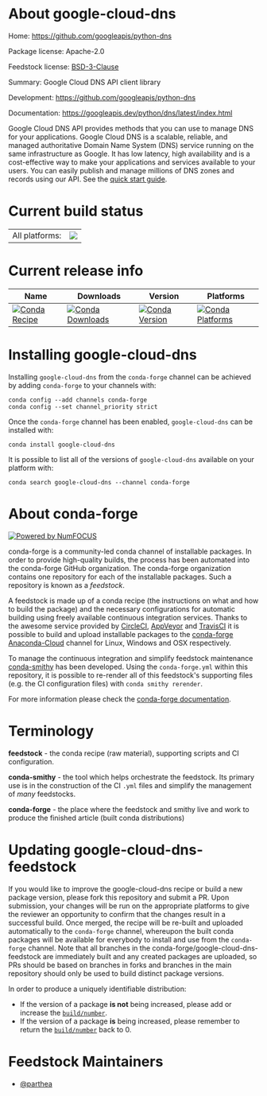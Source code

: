 About google-cloud-dns
======================

Home: https://github.com/googleapis/python-dns

Package license: Apache-2.0

Feedstock license: [BSD-3-Clause](https://github.com/conda-forge/google-cloud-dns-feedstock/blob/master/LICENSE.txt)

Summary: Google Cloud DNS API client library

Development: https://github.com/googleapis/python-dns

Documentation: https://googleapis.dev/python/dns/latest/index.html

Google Cloud DNS API provides methods that you can use to manage DNS for your applications. Google Cloud DNS is a scalable, reliable, and managed authoritative Domain Name System (DNS) service running on the same infrastructure as Google. It has low latency, high availability and is a cost-effective way to make your applications and services available to your users. You can easily publish and manage millions of DNS zones and records using our API.
See the [quick start guide](https://googleapis.dev/python/dns/latest/index.html#quick-start).

Current build status
====================


<table><tr><td>All platforms:</td>
    <td>
      <a href="https://dev.azure.com/conda-forge/feedstock-builds/_build/latest?definitionId=9641&branchName=master">
        <img src="https://dev.azure.com/conda-forge/feedstock-builds/_apis/build/status/google-cloud-dns-feedstock?branchName=master">
      </a>
    </td>
  </tr>
</table>

Current release info
====================

| Name | Downloads | Version | Platforms |
| --- | --- | --- | --- |
| [![Conda Recipe](https://img.shields.io/badge/recipe-google--cloud--dns-green.svg)](https://anaconda.org/conda-forge/google-cloud-dns) | [![Conda Downloads](https://img.shields.io/conda/dn/conda-forge/google-cloud-dns.svg)](https://anaconda.org/conda-forge/google-cloud-dns) | [![Conda Version](https://img.shields.io/conda/vn/conda-forge/google-cloud-dns.svg)](https://anaconda.org/conda-forge/google-cloud-dns) | [![Conda Platforms](https://img.shields.io/conda/pn/conda-forge/google-cloud-dns.svg)](https://anaconda.org/conda-forge/google-cloud-dns) |

Installing google-cloud-dns
===========================

Installing `google-cloud-dns` from the `conda-forge` channel can be achieved by adding `conda-forge` to your channels with:

```
conda config --add channels conda-forge
conda config --set channel_priority strict
```

Once the `conda-forge` channel has been enabled, `google-cloud-dns` can be installed with:

```
conda install google-cloud-dns
```

It is possible to list all of the versions of `google-cloud-dns` available on your platform with:

```
conda search google-cloud-dns --channel conda-forge
```


About conda-forge
=================

[![Powered by NumFOCUS](https://img.shields.io/badge/powered%20by-NumFOCUS-orange.svg?style=flat&colorA=E1523D&colorB=007D8A)](http://numfocus.org)

conda-forge is a community-led conda channel of installable packages.
In order to provide high-quality builds, the process has been automated into the
conda-forge GitHub organization. The conda-forge organization contains one repository
for each of the installable packages. Such a repository is known as a *feedstock*.

A feedstock is made up of a conda recipe (the instructions on what and how to build
the package) and the necessary configurations for automatic building using freely
available continuous integration services. Thanks to the awesome service provided by
[CircleCI](https://circleci.com/), [AppVeyor](https://www.appveyor.com/)
and [TravisCI](https://travis-ci.com/) it is possible to build and upload installable
packages to the [conda-forge](https://anaconda.org/conda-forge)
[Anaconda-Cloud](https://anaconda.org/) channel for Linux, Windows and OSX respectively.

To manage the continuous integration and simplify feedstock maintenance
[conda-smithy](https://github.com/conda-forge/conda-smithy) has been developed.
Using the ``conda-forge.yml`` within this repository, it is possible to re-render all of
this feedstock's supporting files (e.g. the CI configuration files) with ``conda smithy rerender``.

For more information please check the [conda-forge documentation](https://conda-forge.org/docs/).

Terminology
===========

**feedstock** - the conda recipe (raw material), supporting scripts and CI configuration.

**conda-smithy** - the tool which helps orchestrate the feedstock.
                   Its primary use is in the construction of the CI ``.yml`` files
                   and simplify the management of *many* feedstocks.

**conda-forge** - the place where the feedstock and smithy live and work to
                  produce the finished article (built conda distributions)


Updating google-cloud-dns-feedstock
===================================

If you would like to improve the google-cloud-dns recipe or build a new
package version, please fork this repository and submit a PR. Upon submission,
your changes will be run on the appropriate platforms to give the reviewer an
opportunity to confirm that the changes result in a successful build. Once
merged, the recipe will be re-built and uploaded automatically to the
`conda-forge` channel, whereupon the built conda packages will be available for
everybody to install and use from the `conda-forge` channel.
Note that all branches in the conda-forge/google-cloud-dns-feedstock are
immediately built and any created packages are uploaded, so PRs should be based
on branches in forks and branches in the main repository should only be used to
build distinct package versions.

In order to produce a uniquely identifiable distribution:
 * If the version of a package **is not** being increased, please add or increase
   the [``build/number``](https://docs.conda.io/projects/conda-build/en/latest/resources/define-metadata.html#build-number-and-string).
 * If the version of a package **is** being increased, please remember to return
   the [``build/number``](https://docs.conda.io/projects/conda-build/en/latest/resources/define-metadata.html#build-number-and-string)
   back to 0.

Feedstock Maintainers
=====================

* [@parthea](https://github.com/parthea/)

